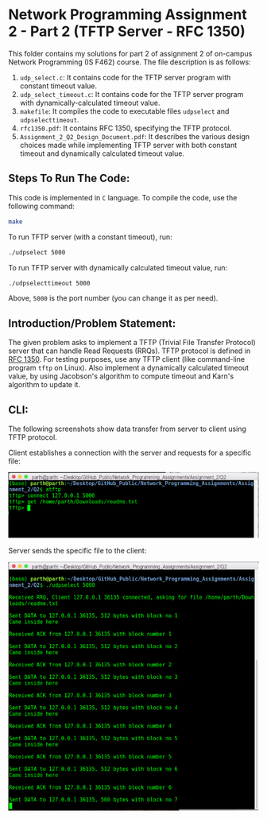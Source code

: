 # Network Programming Assignment 2 - Part 2 (TFTP Server - RFC 1350)

This folder contains my solutions for part 2 of assignment 2 of on-campus Network Programming (IS F462) course. The file description is as follows:

1. `udp_select.c`: It contains code for the TFTP server program with constant timeout value.
2. `udp_select_timeout.c`: It contains code for the TFTP server program with dynamically-calculated timeout value.
3. `makefile`: It compiles the code to executable files `udpselect` and `udpselecttimeout`.
4. `rfc1350.pdf`: It contains RFC 1350, specifying the TFTP protocol.
5. `Assignment_2_Q2_Design_Document.pdf`: It describes the various design choices made while implementing TFTP server with both constant timeout and dynamically calculated timeout value. 

## Steps To Run The Code:
This code is implemented in `C` language. To compile the code, use the following command:
```sh
make
``` 
To run TFTP server (with a constant timeout), run:
```sh
./udpselect 5000
```
To run TFTP server with dynamically calculated timeout value, run:
```sh
./udpselecttimeout 5000
```
Above, `5000` is the port number (you can change it as per need).

## Introduction/Problem Statement:

The given problem asks to implement a TFTP (Trivial File Transfer Protocol) server that can handle Read Requests (RRQs). TFTP protocol is defined in [RFC 1350](https://www.ietf.org/rfc/rfc1350.txt). For testing purposes, use any TFTP client (like command-line program `tftp` on Linux). Also implement a dynamically calculated timeout value, by using Jacobson's algorithm to compute timeout and Karn's algorithm to update it.

## CLI:
The following screenshots show data transfer from server to client using TFTP protocol.

Client establishes a connection with the server and requests for a specific file:

![client](./imgs/cli_c.png)

Server sends the specific file to the client:

![server](./imgs/cli_s.png)

